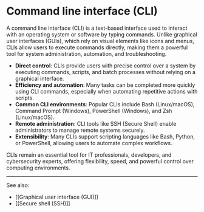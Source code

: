 
# Command line interface (CLI)

A command line interface (CLI) is a text-based interface used to interact with an operating system or software by typing commands. Unlike graphical user interfaces (GUIs), which rely on visual elements like icons and menus, CLIs allow users to execute commands directly, making them a powerful tool for system administration, automation, and troubleshooting.

- **Direct control**: CLIs provide users with precise control over a system by executing commands, scripts, and batch processes without relying on a graphical interface.
- **Efficiency and automation**: Many tasks can be completed more quickly using CLI commands, especially when automating repetitive actions with scripts.
- **Common CLI environments**: Popular CLIs include Bash (Linux/macOS), Command Prompt (Windows), PowerShell (Windows), and Zsh (Linux/macOS).
- **Remote administration**: CLI tools like SSH (Secure Shell) enable administrators to manage remote systems securely.
- **Extensibility**: Many CLIs support scripting languages like Bash, Python, or PowerShell, allowing users to automate complex workflows.
    

CLIs remain an essential tool for IT professionals, developers, and cybersecurity experts, offering flexibility, speed, and powerful control over computing environments.

---

See also:

- [[Graphical user interface (GUI)]]
- [[Secure shell (SSH)]]